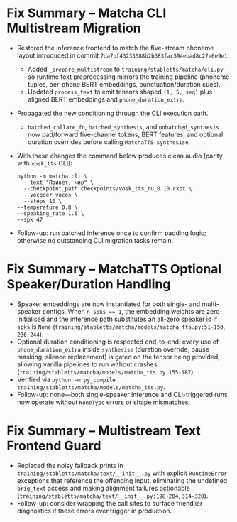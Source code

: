 # Fix Summary – Matcha CLI Multistream Migration

- Restored the inference frontend to match the five-stream phoneme layout introduced in commit `7da7bf43233588b2b383fac594ebad8c27e6e9e1`.  
  * Added `_prepare_multistream` to `training/stabletts/matcha/cli.py` so runtime text preprocessing mirrors the training pipeline (phoneme tuples, per-phone BERT embeddings, punctuation/duration cues).  
  * Updated `process_text` to emit tensors shaped `(1, 5, seq)` plus aligned BERT embeddings and `phone_duration_extra`.

- Propagated the new conditioning through the CLI execution path.  
  * `batched_collate_fn`, `batched_synthesis`, and `unbatched_synthesis` now pad/forward five-channel tokens, BERT features, and optional duration overrides before calling `MatchaTTS.synthesise`.

- With these changes the command below produces clean audio (parity with `vosk_tts` CLI):  
  ```
  python -m matcha.cli \
    --text "Привет, мир" \
    --checkpoint_path checkpoints/vosk_tts_ru_0.10.ckpt \
    --vocoder vocos \
    --steps 10 \
  --temperature 0.8 \
  --speaking_rate 1.5 \
  --spk 47
  ```

- Follow-up: run batched inference once to confirm padding logic; otherwise no outstanding CLI migration tasks remain.

# Fix Summary – MatchaTTS Optional Speaker/Duration Handling

- Speaker embeddings are now instantiated for both single- and multi-speaker configs. When `n_spks == 1`, the embedding weights are zero-initialised and the inference path substitutes an all-zero speaker id if `spks` is `None` (`training/stabletts/matcha/models/matcha_tts.py:51-150`, `236-244`).
- Optional duration conditioning is respected end-to-end: every use of `phone_duration_extra` inside `synthesise` (duration override, pause masking, silence replacement) is gated on the tensor being provided, allowing vanilla pipelines to run without crashes (`training/stabletts/matcha/models/matcha_tts.py:155-187`).
- Verified via `python -m py_compile training/stabletts/matcha/models/matcha_tts.py`.
- Follow-up: none—both single-speaker inference and CLI-triggered runs now operate without `NoneType` errors or shape mismatches.

# Fix Summary – Multistream Text Frontend Guard

- Replaced the noisy fallback prints in `training/stabletts/matcha/text/__init__.py` with explicit `RuntimeError` exceptions that reference the offending input, eliminating the undefined `orig_text` access and making alignment failures actionable (`training/stabletts/matcha/text/__init__.py:198-204`, `314-320`).
- Follow-up: consider wrapping the call sites to surface friendlier diagnostics if these errors ever trigger in production.
